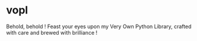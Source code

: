 # vopl
 Behold, behold ! Feast your eyes upon my Very Own Python Library, crafted with care and brewed with brilliance !
